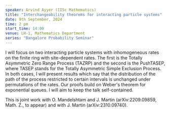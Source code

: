 ```yaml
---
speaker: Arvind Ayyer (IISc Mathematics)
title: "Interchangeability theorems for interacting particle systems"
date: 9th September, 2024
time: 2 pm
start_time: 14:00
venue: LH-1, Mathematics Department
series: "Bangalore Probability Seminar"
---
```

I will focus on two interacting particle systems with inhomogeneous rates on the finite ring with site-dependent rates. The first is the Totally Asymmetric Zero Range Process (TAZRP) and the second is the PushTASEP, where TASEP stands for the Totally Asymmetric Simple Exclusion Process. In both cases, I will present results which say that the distribution of the path of the process restricted to certain intervals is unchanged under permutations of the rates. Our proofs build on Weber's theorem for exponential queues. I will aim to keep the talk self-contained.

This is joint work with O. Mandelshtam and J. Martin (arXiv:2209.09859, Math. Z., to appear) and with J. Martin (arXiv:2310.09740).
